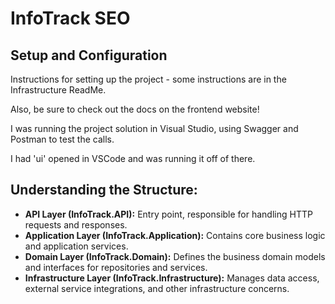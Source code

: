 # InfoTrack SEO

## Setup and Configuration

Instructions for setting up the project - some instructions are in the Infrastructure ReadMe.

Also, be sure to check out the docs on the frontend website!

I was running the project solution in Visual Studio, using Swagger and Postman to test the calls.

I had 'ui' opened in VSCode and was running it off of there.


## Understanding the Structure:

 - **API Layer (InfoTrack.API):** Entry point, responsible for handling HTTP requests and responses.
 - **Application Layer (InfoTrack.Application):** Contains core business logic and application services.
 - **Domain Layer (InfoTrack.Domain):** Defines the business domain models and interfaces for repositories and services.
 - **Infrastructure Layer (InfoTrack.Infrastructure):** Manages data access, external service integrations, and other infrastructure concerns.


